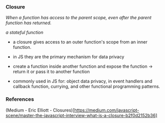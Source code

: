 ### Closure

*When a function has access to the parent scope, even after the parent function has returned.*

*a stateful function*
- a closure gives access to an outer function's scope from an inner function.
- in JS they are the primary mechanism for data privacy
- create a function inside another function and expose the function -> return it or pass it to another function

- commonly used in JS for: object data privacy, in event handlers and callback function, currying, and other functional programming patterns.


### References
(Medium - Eric Elliott - Closures)[https://medium.com/javascript-scene/master-the-javascript-interview-what-is-a-closure-b2f0d2152b36]
